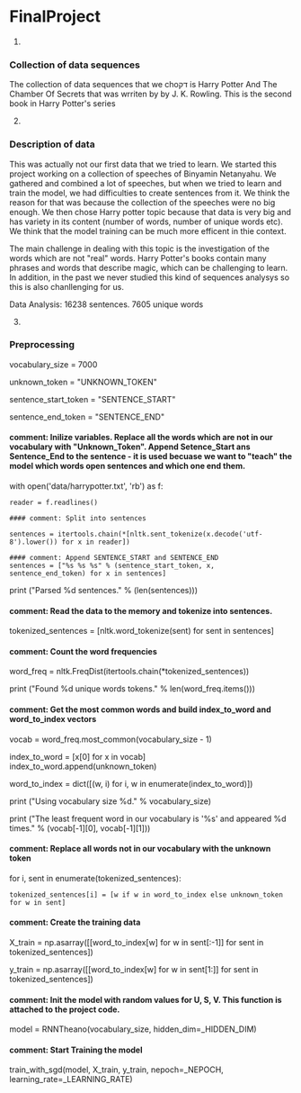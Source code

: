 # FinalProject

1.  

### Collection of data sequences

The collection of data sequences that we choדק is Harry Potter And The Chamber Of Secrets that was wrriten by by J. K. Rowling. This is the second book in Harry Potter's series

2.

### Description of data

This was actually not our first data that we tried to learn. We started this project working on a collection of speeches of Binyamin Netanyahu. We gathered and combined a lot of speeches, but when we tried to learn and train the model, we had difficulties to create sentences from it. We think the reason for that was because the collection of the speeches were no big enough. 
We then chose Harry potter topic because that data is very big and has variety in its content (number of words, number of unique words etc). We think that the model training can be much more efficent in thie context. 

The main challenge in dealing with this topic is the investigation of the words which are not "real" words. Harry Potter's books contain many phrases and words that describe magic, which can be challenging to learn.
In addition, in the past we never studied this kind of sequences analysys so this is also chanllenging for us. 

Data Analysis:
16238 sentences.
7605 unique words

3.

### Preprocessing

vocabulary_size = 7000

unknown_token = "UNKNOWN_TOKEN"

sentence_start_token = "SENTENCE_START"

sentence_end_token = "SENTENCE_END"

#### comment: Inilize variables. Replace all the words which are not in our vocabulary with "Unknown_Token". Append Setence_Start ans Sentence_End to the sentence - it is used becuase we want to "teach" the model which words open sentences and which one end them. 

with open('data/harrypotter.txt', 'rb') as f:

    reader = f.readlines()

    #### comment: Split into sentences

    sentences = itertools.chain(*[nltk.sent_tokenize(x.decode('utf-8').lower()) for x in reader])

    #### comment: Append SENTENCE_START and SENTENCE_END
    sentences = ["%s %s %s" % (sentence_start_token, x, sentence_end_token) for x in sentences]
print ("Parsed %d sentences." % (len(sentences)))

#### comment: Read the data to the memory and tokenize into sentences. 
tokenized_sentences = [nltk.word_tokenize(sent) for sent in sentences]

#### comment: Count the word frequencies
word_freq = nltk.FreqDist(itertools.chain(*tokenized_sentences))

print ("Found %d unique words tokens." % len(word_freq.items()))

#### comment: Get the most common words and build index_to_word and word_to_index vectors
vocab = word_freq.most_common(vocabulary_size - 1)

index_to_word = [x[0] for x in vocab]
index_to_word.append(unknown_token)

word_to_index = dict([(w, i) for i, w in enumerate(index_to_word)])

print ("Using vocabulary size %d." % vocabulary_size)

print ("The least frequent word in our vocabulary is '%s' and appeared %d times." % (vocab[-1][0], vocab[-1][1]))

#### comment: Replace all words not in our vocabulary with the unknown token
for i, sent in enumerate(tokenized_sentences):

    tokenized_sentences[i] = [w if w in word_to_index else unknown_token for w in sent]

#### comment: Create the training data
X_train = np.asarray([[word_to_index[w] for w in sent[:-1]] for sent in tokenized_sentences])

y_train = np.asarray([[word_to_index[w] for w in sent[1:]] for sent in tokenized_sentences])

#### comment: Init the model with random values for U, S, V. This function is attached to the project code.

model = RNNTheano(vocabulary_size, hidden_dim=_HIDDEN_DIM)

#### comment: Start Training the model
train_with_sgd(model, X_train, y_train, nepoch=_NEPOCH, learning_rate=_LEARNING_RATE)




